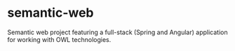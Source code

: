 # semantic-web
Semantic web project featuring a full-stack (Spring and Angular) application for working with OWL technologies.
